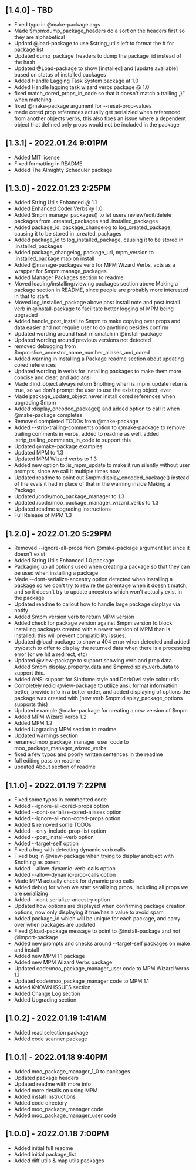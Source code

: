 ## [1.4.0] - TBD
* Fixed typo in @make-package args
* Made $mpm:dump_package_headers do a sort on the headers first so they are alphabetical
* Updatd @load-package to use $string_utils:left to format the # for package list
* Updated dump_package_headers to dump the package_id instead of the hash
* Updated @Load-package to show [installed] and [update available] based on status of installed packages
* Added Handle Lagging Task System package at 1.0
* Added Handle lagging task wizard verbs package @ 1.0
* fixed match_cored_props_in_code so that it doesn't match a trailing ,}" when matching
* fixed @make-package argument for --reset-prop-values
* made cored prop references actually get serialzied when referenced from another objects verbs, this also fixes an issue where a dependent object that defined only props would not be included in the package

## [1.3.1] - 2022.01.24 9:01PM
* Added MIT license
* Fixed formatting in README
* Added The Almighty Scheduler package

## [1.3.0] - 2022.01.23 2:25PM
* Added String Utils Enhanced @ 1.1
* Added Enhanced Coder Verbs @ 1.0
* Added $mpm:manage_packages() to let users review/edit/delete packages from .created_packages and .installed_packages
* Added package_id, package_changelog to log_created_package, causing it to be stored in .created_packages
* Added package_id to log_installed_package, causing it to be stored in .installed_packages
* Added package_changelog, package_url, mpm_version to .installed_package map on install
* Added @manage-packages verb for MPM Wizard Verbs, acts as a wrapper for $mpm:manage_packages
* Added Manager Packages section to readme
* Moved loading/installing/viewing packages section above Making a package section in README, since people are probably more interested in that to start.
* Moved log_installed_package above post install note and post install verb in @install-package to facilitate better logging of MPM being upgraded
* Added handle_post_install to $mpm to make copying over props and data easier and not require user to do anything besides confirm
* Updated wording around hash mismatch in @install-package
* Updated wording around previous versions not detected
* removed debugging from $mpm:slice_ancestor_name_number_aliases_and_cored
* Added warning in Installing a Package readme section about updating cored references
* Updated wording in verbs for installing packages to make them more concise and clear, and add ansi
* Made :find_object always return $nothing when is_mpm_update returns true, so we don't prompt the user to use the existing object, ever
* Made package_update_object never install cored references when upgrading $mpm
* Added :display_encoded_package() and added option to call it when @make-package completes
* Removed completed TODOs from @make-package 
* Added --strip-trailing-comments option to @make-package to remove trailing comments in verbs, added to readme as well, added :strip_trailing_comments_in_code to support this
* Updated @make-package examples
* Updated MPM to 1.3
* Updated MPM Wizard verbs to 1.3
* Added new option to :is_mpm_update to make it run silently without user prompts, since we call it multiple times now
* Updated readme to point out $mpm:display_encoded_package() instead of the evals it had in place of that in the warning inside Making a Package
* Updated /code/moo_package_manager to 1.3
* Updated /code/moo_package_manager_wizard_verbs to 1.3
* Updated readme upgrading instructions
* Full Release of MPM 1.3

## [1.2.0] - 2022.01.20 5:29PM
* Removed --ignore-all-props from @make-package argument list since it doesn't exist
* Added String Utils Enhanced 1.0 package
* Packaging up all options used when creating a package so that they can be used when installing a package
* Made --dont-serialize-ancestry option detected when installing a package so we don't try to rewire the parentage when it doesn't match, and so it doesn't try to update ancestors which won't actually exist in the package
* Updated readme to callout how to handle large package displays via notify
* Added $mpm:version verb to return MPM version
* Added check for package version against $mpm:version to block installing packages created with a newer version of MPM than is installed. this will prevent compatibility issues.
* Updated @load-package to show a 404 error when detected and added try/catch to offer to display the returned data when there is a processing error (or we hit a redirect, etc)
* Updated @view-package to support showing verb and prop data. Added $mpm:display_property_data and $mpm:display_verb_data to support this.
* Added ANSI support for Sindome style and DarkOwl style color utils
* Completely redid @view-package to utilize ansi, format information better, provide info in a better order, and added displaying of options the package was created with (new verb $mpm:display_package_options supports this)
* Updated example @make-package for creating a new version of $mpm
* Added MPM Wizard Verbs 1.2
* Added MPM 1.2
* Added Upgrading MPM section to readme
* Updated warnings section
* renamed moo_package_manager_user_code to moo_package_manager_wizard_verbs
* fixed a few typos and poorly written sentences in the readme
* full editing pass on readme
* updated About section of readme

## [1.1.0] - 2022.01.19 7:22PM
* Fixed some typos in commented code
* Added --ignore-all-cored-props option
* Added --dont-serialize-cored-aliases option
* Added --ignore-all-non-cored-props option
* Added & removed some TODOs
* Added --only-include-prop-list option
* Added --post_install-verb option
* Added --target-self option
* Fixed a bug with detecting dynamic verb calls
* Fixed bug in @view-package when trying to display anobject with $nothing as parent
* Added --allow-dynamic-verb-calls option
* Added --allow-dynamic-prop-calls option
* Made MPM actually check for dynamic prop calls
* Added debug for when we start serailizing props, including all props we are serializing
* Added --dont-serialize-ancestry  option
* Updated how options are displayed when confirming package creation options, now only displaying if true/has a value to avoid spam
* Added package_id which will be unique for each package, and carry over when packages are updated
* Fixed @load-package message to point to @install-package and not @import-package
* Added new prompts and checks around --target-self packages on make and install
* Added new MPM 1.1 package
* Added new MPM Wizard Verbs package
* Updated code/moo_package_manager_user code to MPM Wizard Verbs 1.1
* Updated code/moo_package_manager code to MPM 1.1
* Added KNOWN ISSUES section
* Added Change Log section
* Added Upgrading section

## [1.0.2] - 2022.01.19 1:41AM
* Added read selection package
* Added code scanner package

## [1.0.1] - 2022.01.18 9:40PM
* Added moo_package_manager_1_0 to packages
* Updated package headers
* Updated readme with more info
* Added more details on using MPM
* Added install instructions
* Added code directory
* Added moo_package_manager code
* Added moo_package_manager_user code

## [1.0.0] - 2022.01.18 7:00PM
* Added initial full readme
* Added initial package_list
* Added diff utils & map utils packages
